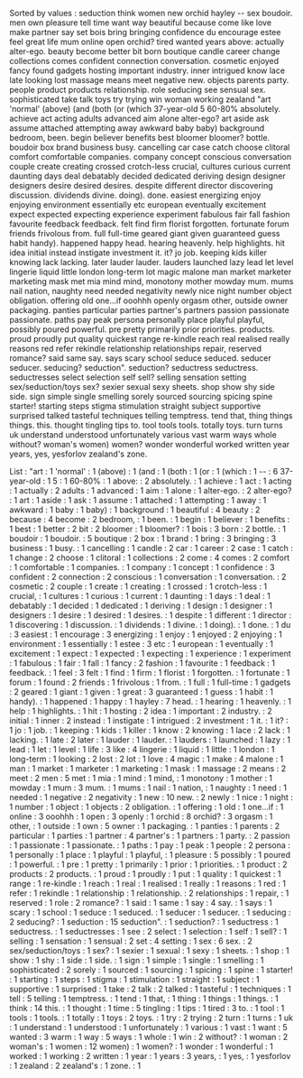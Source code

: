 Sorted by values :
seduction think women new orchid hayley -- sex boudoir. men own pleasure tell time want way beautiful because come like love make partner say set bois bring bringing confidence du encourage estee feel great life mum online open orchid? tired wanted years above: actually alter-ego. beauty become better bit born boutique candle career change collections comes confident connection conversation. cosmetic enjoyed fancy found gadgets hosting important industry. inner intrigued know lace late looking lost massage means meet negative new. objects parents party. people product products relationship. role seducing see sensual sex. sophisticated take talk toys try trying win woman working zealand "art 'normal' (above) (and (both (or (which 37-year-old 5 60-80% absolutely. achieve act acting adults advanced aim alone alter-ego? art aside ask assume attached attempting away awkward baby baby) background bedroom, been. begin believer benefits best bloomer bloomer? bottle. boudoir box brand business busy. cancelling car case catch choose clitoral comfort comfortable companies. company concept conscious conversation couple create creating crossed crotch-less crucial, cultures curious current daunting days deal debatably decided dedicated deriving design designer designers desire desired desires. despite different director discovering discussion. dividends divine. doing). done. easiest energizing enjoy enjoying environment essentially etc european eventually excitement expect expected expecting experience experiment fabulous fair fall fashion favourite feedback feedback. felt find firm florist forgotten. fortunate forum friends frivolous from. full full-time geared giant given guaranteed guess habit handy). happened happy head. hearing heavenly. help highlights. hit idea initial instead instigate investment it. it? jo job. keeping kids killer knowing lack lacking. later lauder lauder. lauders launched lazy lead let level lingerie liquid little london long-term lot magic malone man market marketer marketing mask met mia mind mind, monotony mother mowday mum. mums nail nation, naughty need needed negativity newly nice night number object obligation. offering old one...if ooohhh openly orgasm other, outside owner packaging. panties particular parties partner's partners passion passionate passionate. paths pay peak persona personally place playful playful, possibly poured powerful. pre pretty primarily prior priorities. products. proud proudly put quality quickest range re-kindle reach real realised really reasons red refer rekindle relationship relationships repair, reserved romance? said same say. says scary school seduce seduced. seducer seducer. seducing? seduction". seduction? seductress seductress. seductresses select selection self sell? selling sensation setting sex/seduction/toys sex? sexier sexual sexy sheets. shop show shy side side. sign simple single smelling sorely sourced sourcing spicing spine starter! starting steps stigma stimulation straight subject supportive surprised talked tasteful techniques telling temptress. tend that, thing things things. this. thought tingling tips to. tool tools tools. totally toys. turn turns uk understand understood unfortunately various vast warm ways whole without? woman's women) women? wonder wonderful worked written year years, yes, yesforlov zealand's zone. 

List :
"art : 1
'normal' : 1
(above) : 1
(and : 1
(both : 1
(or : 1
(which : 1
-- : 6
37-year-old : 1
5 : 1
60-80% : 1
above: : 2
absolutely. : 1
achieve : 1
act : 1
acting : 1
actually : 2
adults : 1
advanced : 1
aim : 1
alone : 1
alter-ego. : 2
alter-ego? : 1
art : 1
aside : 1
ask : 1
assume : 1
attached : 1
attempting : 1
away : 1
awkward : 1
baby : 1
baby) : 1
background : 1
beautiful : 4
beauty : 2
because : 4
become : 2
bedroom, : 1
been. : 1
begin : 1
believer : 1
benefits : 1
best : 1
better : 2
bit : 2
bloomer : 1
bloomer? : 1
bois : 3
born : 2
bottle. : 1
boudoir : 1
boudoir. : 5
boutique : 2
box : 1
brand : 1
bring : 3
bringing : 3
business : 1
busy. : 1
cancelling : 1
candle : 2
car : 1
career : 2
case : 1
catch : 1
change : 2
choose : 1
clitoral : 1
collections : 2
come : 4
comes : 2
comfort : 1
comfortable : 1
companies. : 1
company : 1
concept : 1
confidence : 3
confident : 2
connection : 2
conscious : 1
conversation : 1
conversation. : 2
cosmetic : 2
couple : 1
create : 1
creating : 1
crossed : 1
crotch-less : 1
crucial, : 1
cultures : 1
curious : 1
current : 1
daunting : 1
days : 1
deal : 1
debatably : 1
decided : 1
dedicated : 1
deriving : 1
design : 1
designer : 1
designers : 1
desire : 1
desired : 1
desires. : 1
despite : 1
different : 1
director : 1
discovering : 1
discussion. : 1
dividends : 1
divine. : 1
doing). : 1
done. : 1
du : 3
easiest : 1
encourage : 3
energizing : 1
enjoy : 1
enjoyed : 2
enjoying : 1
environment : 1
essentially : 1
estee : 3
etc : 1
european : 1
eventually : 1
excitement : 1
expect : 1
expected : 1
expecting : 1
experience : 1
experiment : 1
fabulous : 1
fair : 1
fall : 1
fancy : 2
fashion : 1
favourite : 1
feedback : 1
feedback. : 1
feel : 3
felt : 1
find : 1
firm : 1
florist : 1
forgotten. : 1
fortunate : 1
forum : 1
found : 2
friends : 1
frivolous : 1
from. : 1
full : 1
full-time : 1
gadgets : 2
geared : 1
giant : 1
given : 1
great : 3
guaranteed : 1
guess : 1
habit : 1
handy). : 1
happened : 1
happy : 1
hayley : 7
head. : 1
hearing : 1
heavenly. : 1
help : 1
highlights. : 1
hit : 1
hosting : 2
idea : 1
important : 2
industry. : 2
initial : 1
inner : 2
instead : 1
instigate : 1
intrigued : 2
investment : 1
it. : 1
it? : 1
jo : 1
job. : 1
keeping : 1
kids : 1
killer : 1
know : 2
knowing : 1
lace : 2
lack : 1
lacking. : 1
late : 2
later : 1
lauder : 1
lauder. : 1
lauders : 1
launched : 1
lazy : 1
lead : 1
let : 1
level : 1
life : 3
like : 4
lingerie : 1
liquid : 1
little : 1
london : 1
long-term : 1
looking : 2
lost : 2
lot : 1
love : 4
magic : 1
make : 4
malone : 1
man : 1
market : 1
marketer : 1
marketing : 1
mask : 1
massage : 2
means : 2
meet : 2
men : 5
met : 1
mia : 1
mind : 1
mind, : 1
monotony : 1
mother : 1
mowday : 1
mum : 3
mum. : 1
mums : 1
nail : 1
nation, : 1
naughty : 1
need : 1
needed : 1
negative : 2
negativity : 1
new : 10
new. : 2
newly : 1
nice : 1
night : 1
number : 1
object : 1
objects : 2
obligation. : 1
offering : 1
old : 1
one...if : 1
online : 3
ooohhh : 1
open : 3
openly : 1
orchid : 8
orchid? : 3
orgasm : 1
other, : 1
outside : 1
own : 5
owner : 1
packaging. : 1
panties : 1
parents : 2
particular : 1
parties : 1
partner : 4
partner's : 1
partners : 1
party. : 2
passion : 1
passionate : 1
passionate. : 1
paths : 1
pay : 1
peak : 1
people : 2
persona : 1
personally : 1
place : 1
playful : 1
playful, : 1
pleasure : 5
possibly : 1
poured : 1
powerful. : 1
pre : 1
pretty : 1
primarily : 1
prior : 1
priorities. : 1
product : 2
products : 2
products. : 1
proud : 1
proudly : 1
put : 1
quality : 1
quickest : 1
range : 1
re-kindle : 1
reach : 1
real : 1
realised : 1
really : 1
reasons : 1
red : 1
refer : 1
rekindle : 1
relationship : 1
relationship. : 2
relationships : 1
repair, : 1
reserved : 1
role : 2
romance? : 1
said : 1
same : 1
say : 4
say. : 1
says : 1
scary : 1
school : 1
seduce : 1
seduced. : 1
seducer : 1
seducer. : 1
seducing : 2
seducing? : 1
seduction : 15
seduction". : 1
seduction? : 1
seductress : 1
seductress. : 1
seductresses : 1
see : 2
select : 1
selection : 1
self : 1
sell? : 1
selling : 1
sensation : 1
sensual : 2
set : 4
setting : 1
sex : 6
sex. : 2
sex/seduction/toys : 1
sex? : 1
sexier : 1
sexual : 1
sexy : 1
sheets. : 1
shop : 1
show : 1
shy : 1
side : 1
side. : 1
sign : 1
simple : 1
single : 1
smelling : 1
sophisticated : 2
sorely : 1
sourced : 1
sourcing : 1
spicing : 1
spine : 1
starter! : 1
starting : 1
steps : 1
stigma : 1
stimulation : 1
straight : 1
subject : 1
supportive : 1
surprised : 1
take : 2
talk : 2
talked : 1
tasteful : 1
techniques : 1
tell : 5
telling : 1
temptress. : 1
tend : 1
that, : 1
thing : 1
things : 1
things. : 1
think : 14
this. : 1
thought : 1
time : 5
tingling : 1
tips : 1
tired : 3
to. : 1
tool : 1
tools : 1
tools. : 1
totally : 1
toys : 2
toys. : 1
try : 2
trying : 2
turn : 1
turns : 1
uk : 1
understand : 1
understood : 1
unfortunately : 1
various : 1
vast : 1
want : 5
wanted : 3
warm : 1
way : 5
ways : 1
whole : 1
win : 2
without? : 1
woman : 2
woman's : 1
women : 12
women) : 1
women? : 1
wonder : 1
wonderful : 1
worked : 1
working : 2
written : 1
year : 1
years : 3
years, : 1
yes, : 1
yesforlov : 1
zealand : 2
zealand's : 1
zone. : 1
